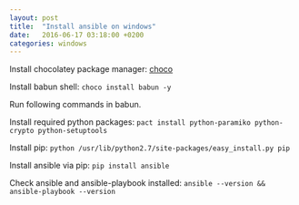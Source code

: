 ```yaml
---
layout: post
title:  "Install ansible on windows"
date:   2016-06-17 03:18:00 +0200
categories: windows
---
```

Install chocolatey package manager: [choco]

Install babun shell: 
`choco install babun -y`

Run following commands in babun.

Install required python packages:
`pact install python-paramiko python-crypto python-setuptools`

Install pip:
`python /usr/lib/python2.7/site-packages/easy_install.py pip`

Install ansible via pip:
`pip install ansible`

Check ansible and ansible-playbook installed:
`ansible --version && ansible-playbook --version`

[choco]: https://chocolatey.org/install
